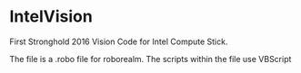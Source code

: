 # IntelVision
First Stronghold 2016 Vision Code for Intel Compute Stick.

The file is a .robo file for roborealm.  The scripts within the file use VBScript
